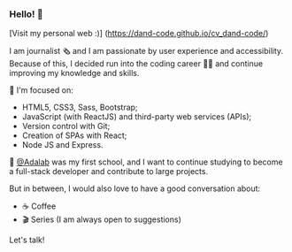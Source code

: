 ### Hello! 👋
[Visit my personal web :)] (https://dand-code.github.io/cv_dand-code/)

I am journalist 🗞 and I am passionate by user experience and accessibility. Because of this, I decided run into the coding career 👩‍💻 and continue improving my knowledge and skills.

:rocket: I'm focused on:
- HTML5, CSS3, Sass, Bootstrap;
- JavaScript (with ReactJS) and third-party web services (APIs);
- Version control with Git;
- Creation of SPAs with React;
- Node JS and Express.

:round_pushpin: [@Adalab](https://github.com/Adalab) was my first school, and I want to continue studying to become a full-stack developer and contribute to large projects.

But in between, I would also love to have a good conversation about:
- :coffee: Coffee
- 🎬 Series (I am always open to suggestions)

Let's talk!

